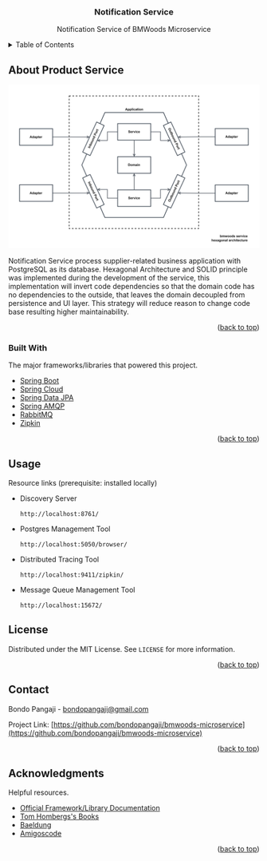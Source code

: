 <div id="top"></div>

<div align="center">
<h3 align="center">Notification Service</h3>
  <p align="center">
    Notification Service of BMWoods Microservice
  </p>
</div>



<!-- TABLE OF CONTENTS -->
<details>
  <summary>Table of Contents</summary>
  <ol>
    <li>
      <a href="#about-the-project">About The Project</a>
      <ul>
        <li><a href="#built-with">Built With</a></li>
      </ul>
    </li>
    <li><a href="#license">License</a></li>
    <li><a href="#contact">Contact</a></li>
    <li><a href="#acknowledgments">Acknowledgments</a></li>
  </ol>
</details>



<!-- ABOUT THE PROJECT -->
## About Product Service

<div align="center">
    <img src="bmwoods-hexagonal-architecture.jpg" width="750" height="" />
</div>

Notification Service process supplier-related business application with PostgreSQL as its database. Hexagonal Architecture and
SOLID principle was implemented during the development of the service, this implementation will invert code dependencies
so that the domain code has no dependencies to the outside, that leaves the domain decoupled from persistence and UI layer.
This strategy will reduce reason to change code base resulting higher maintainability.

<p align="right">(<a href="#top">back to top</a>)</p>



### Built With

The major frameworks/libraries that powered this project.

* [Spring Boot](https://spring.io/projects/spring-boot)
* [Spring Cloud](https://spring.io/projects/spring-cloud)
* [Spring Data JPA](https://spring.io/projects/spring-data-jpa)
* [Spring AMQP](https://spring.io/projects/spring-amqp)
* [RabbitMQ](https://www.rabbitmq.com/)
* [Zipkin](https://zipkin.io/)

<p align="right">(<a href="#top">back to top</a>)</p>



<!-- USAGE EXAMPLES -->
## Usage

Resource links (prerequisite: installed locally)

* Discovery Server
    ```
    http://localhost:8761/
    ```
* Postgres Management Tool
    ```
    http://localhost:5050/browser/
    ```
* Distributed Tracing Tool
    ```
    http://localhost:9411/zipkin/
    ```
* Message Queue Management Tool
    ```
    http://localhost:15672/
    ```

<!-- LICENSE -->

## License

Distributed under the MIT License. See `LICENSE` for more information.

<p align="right">(<a href="#top">back to top</a>)</p>




<!-- CONTACT -->

## Contact

Bondo Pangaji - [bondopangaji@gmail.com](mailto:bondopangaji@gmail.com)

Project Link: [https://github.com/bondopangaji/bmwoods-microservice](https://github.com/bondopangaji/bmwoods-microservice)

<p align="right">(<a href="#top">back to top</a>)</p>




<!-- ACKNOWLEDGMENTS -->

## Acknowledgments

Helpful resources.

- [Official Framework/Library Documentation]()
- [Tom Hombergs's Books](https://www.packtpub.com/authors/tom-hombergs)
- [Baeldung](https://www.baeldung.com/)
- [Amigoscode](amigoscode.com)

<p align="right">(<a href="#top">back to top</a>)</p>




<!-- REFERENCE -->
<!-- https://www.markdownguide.org/basic-syntax/#reference-style-links -->